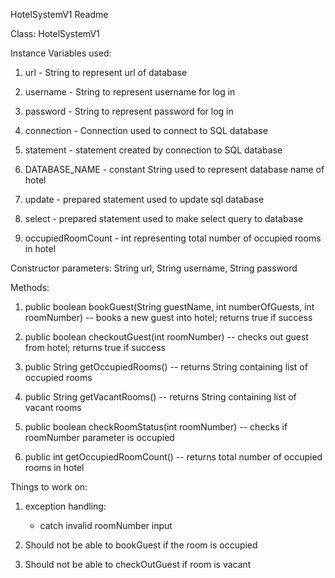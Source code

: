 HotelSystemV1 Readme

Class: HotelSystemV1

Instance Variables used:

1. url - String to represent url of database

2. username - String to represent username for log in

3. password - String to represent password for log in

4. connection - Connection used to connect to SQL database

5. statement - statement created by connection to SQL database

6. DATABASE_NAME - constant String used to represent database name of hotel

7. update - prepared statement used to update sql database 

8. select - prepared statement used to make select query to database

9. occupiedRoomCount - int representing total number of occupied rooms in hotel

Constructor parameters: String url, String username, String password

Methods: 

1. public boolean bookGuest(String guestName, int numberOfGuests, int roomNumber) 
	-- books a new guest into hotel; returns true if success

2. public boolean checkoutGuest(int roomNumber) 
	-- checks out guest from hotel; returns true if success

3. public String getOccupiedRooms()
	-- returns String containing list of occupied rooms

4. public String getVacantRooms() 
	-- returns String containing list of vacant rooms

5. public boolean checkRoomStatus(int roomNumber) 
	-- checks if roomNumber parameter is occupied 
	
6. public int getOccupiedRoomCount()
	-- returns total number of occupied rooms in hotel
	
	
Things to work on: 
1. exception handling:
	- catch invalid roomNumber input
	
2. Should not be able to bookGuest if the room is occupied
3. Should not be able to checkOutGuest if room is vacant

